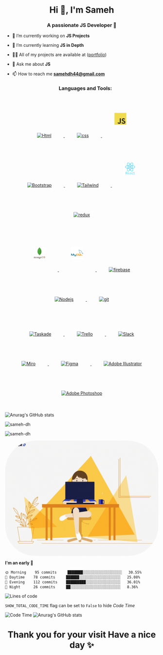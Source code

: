 
<h1 align="center">Hi 👋, I'm Sameh</h1>

<h3 align="center">A passionate JS Developer 🌟</h3>



- 🔭 I’m currently working on **JS Projects**

- 🌱 I’m currently learning **JS in Depth**

- 👨‍💻 All of my projects are available at ([portfolio]())

- 💬 Ask me about **JS**

- 📫 How to reach me **samehdh44@gmail.com**



  <h3 align="center">Languages and Tools:</h3>

##


<!-- Programing Languages -->
  <p align="center" >
<!-- C sharp -->
<!--   <a href="https://www.w3schools.com/cs/" target="_blank" rel="noreferrer"> <img src="https://raw.githubusercontent.com/devicons/devicon/master/icons/csharp/csharp-original.svg" alt="csharp" width="40" height="40" style="margin:40px;"/> </a>  -->

<!-- Html -->
  <a href="https://developer.mozilla.org/en-US/docs/Web/JavaScript" target="_blank" rel="noreferrer"> 
  <img src="https://www.svgrepo.com/show/452228/html-5.svg" alt="Html" title="Html" width="40" height="40" style="margin:40px;"/>
  </a>

  <!-- CSS -->
  <a href="https://developer.mozilla.org/en-US/docs/Web/JavaScript" target="_blank" rel="noreferrer"> 
  <img src="https://www.svgrepo.com/show/452185/css-3.svg" alt="css" title="Css" width="40" height="40" style="margin:40px;"/>
  </a>
    
<!-- Js -->
  <a href="https://developer.mozilla.org/en-US/docs/Web/JavaScript" target="_blank" rel="noreferrer"> 
  <img src="https://raw.githubusercontent.com/devicons/devicon/master/icons/javascript/javascript-original.svg" alt="javascript" title="javascript" width="40" height="40" style="margin:40px;"/>
  </a>
<!-- Ts -->
<!--  <a href="https://www.typescriptlang.org/" target="_blank" rel="noreferrer"> 
 <img src="https://raw.githubusercontent.com/devicons/devicon/master/icons/typescript/typescript-original.svg" alt="typescript" title="Typescript" width="40" height="40" style="margin:40px;"/>
 </a> -->

 <!--Dart -->
 <!-- <a href="https://www.typescriptlang.org/" target="_blank" rel="noreferrer"> 
 <img src="https://www.svgrepo.com/show/353631/dart.svg" alt="Dart" title="Dart" width="40" height="40" style="margin:40px;"/>
 </a>  -->




<!-- Front End And Frameworks -->
 <!-- Bootstrap  -->
  <a href="https://reactjs.org/" target="_blank" rel="noreferrer"> 
  <img src="https://www.svgrepo.com/show/353498/bootstrap.svg" alt="Bootstrap" title="Bootstrap" width="40" height="40" style="margin:40px;"/> 
  </a>

 <!-- Tailwind -->
  <a href="https://reactjs.org/" target="_blank" rel="noreferrer"> 
  <img src="https://www.svgrepo.com/show/374118/tailwind.svg" alt="Tailwind" title="Tailwind" width="40" height="40" style="margin:40px;"/> 
  </a>

<!-- .Net 
 <a  href="https://dotnet.microsoft.com/" target="_blank" rel="noreferrer">
 <img src="https://raw.githubusercontent.com/devicons/devicon/master/icons/dot-net/dot-net-original-wordmark.svg" alt="dotnet" width="40" height="40" /> </a> -->

<!-- Angular 
  <a href="https://angular.io" target="_blank" rel="noreferrer"> 
  <img src="https://angular.io/assets/images/logos/angular/angular.svg" title="Angular" alt="angular" width="40" height="40"/>
  </a>-->

 <!-- React  -->
 
  <a href="https://reactjs.org/" target="_blank" rel="noreferrer"> 
  <img src="https://raw.githubusercontent.com/devicons/devicon/master/icons/react/react-original-wordmark.svg" alt="react" title="react and react-native" width="40" height="40" style="margin:40px;"/> 
  </a>

 <!-- Redux  -->
  <a href="https://reactjs.org/" target="_blank" rel="noreferrer"> 
  <img src="https://www.svgrepo.com/show/452093/redux.svg" alt="redux" title="Redux" width="40" height="40" style="margin:40px;"/> 
  </a>

<!-- Vuejs  -->
 <!-- <a href="https://reactjs.org/" target="_blank" rel="noreferrer"> 
  <img src="https://www.svgrepo.com/show/452130/vue.svg" alt="vuejs" title="vuejs" width="40" height="40" style="margin:40px;"/> 
  </a> -->

  
  <br /> 
  <br />
<!-- Databases -->

<!-- Mongodb -->
  <a href="https://www.mongodb.com/" target="_blank" rel="noreferrer">
  <img src="https://raw.githubusercontent.com/devicons/devicon/master/icons/mongodb/mongodb-original-wordmark.svg" alt="mongodb" title="MongoDb" width="40" height="40" style="margin:40px;"/> 
  </a> 
<!-- mysql  -->
  <a href="https://www.mysql.com/" target="_blank" rel="noreferrer">
  <img src="https://raw.githubusercontent.com/devicons/devicon/master/icons/mysql/mysql-original-wordmark.svg" alt="mysql" title="Mysql" width="40" height="40" style="margin:40px;"/> 
  </a>
<!-- Firebase  -->
  <a href="https://firebase.google.com/" target="_blank" rel="noreferrer">
  <img src="https://www.vectorlogo.zone/logos/firebase/firebase-icon.svg" alt="firebase" title="Firebase" width="40" height="40" style="margin:40px;"/> 
  </a>
<!-- Nodejs  -->
  <a href="https://firebase.google.com/" target="_blank" rel="noreferrer">
  <img src="https://www.svgrepo.com/show/376337/node-js.svg" alt="Nodejs" title="Nodejs" width="40" height="40" style="margin:40px;"/> 
  </a>

<!-- Tools -->
   <!-- Git -->
  <a href="https://git-scm.com/" target="_blank" rel="noreferrer"> 
  <img src="https://www.vectorlogo.zone/logos/git-scm/git-scm-icon.svg" alt="git" title="Git" width="40" height="40" style="margin:40px;"/>
  </a> 
  
  <br /> 
  <br />
  
<!-- Taskade  -->

  <a href="https://firebase.google.com/" target="_blank" rel="noreferrer">
  <img src="https://www.svgrepo.com/show/354436/taskade-icon.svg" alt="Taskade" title="Taskade" width="40" height="40" style="margin:40px;"/> 
  </a>
  <!-- Trello  -->
  
  <a href="https://firebase.google.com/" target="_blank" rel="noreferrer">
  <img src="https://www.svgrepo.com/show/475688/trello-color.svg" alt="Trello" title="Trello" width="40" height="40" style="margin:40px;"/> 
  </a>
  <!-- Slack  -->
  <a href="https://firebase.google.com/" target="_blank" rel="noreferrer">
  <img src="https://www.svgrepo.com/show/452102/slack.svg" alt="Slack" title="Slack" width="40" height="40" style="margin:40px;"/> 
  </a>

 <!-- Miro  -->
    
  <a href="https://firebase.google.com/" target="_blank" rel="noreferrer">
  <img src="https://www.svgrepo.com/show/473728/miro.svg" alt="Miro" title="Miro" width="40" height="40" style="margin:40px;"/> 
  </a>
  
  <!-- Figma  -->
  
  <a href="https://firebase.google.com/" target="_blank" rel="noreferrer">
  <img src="https://www.svgrepo.com/show/452202/figma.svg" alt="Figma" title="Figma" width="40" height="40" style="margin:40px;"/> 
  </a>


  <!-- Adobe Illustrator  -->
  
  <a href="https://firebase.google.com/" target="_blank" rel="noreferrer">
  <img src="https://www.svgrepo.com/show/452147/adobe-illustrator.svg" alt="Adobe Illustrator" title="Adobe Illustrator" width="40" height="40" style="margin:40px;"/> 
  </a>
 
  <!-- Adobe Photoshop -->
    
  <a href="https://firebase.google.com/" target="_blank" rel="noreferrer">
  <img src="https://www.svgrepo.com/show/452149/adobe-photoshop.svg" alt="Adobe Photoshop" title="Adobe Photoshop" width="40" height="40" style="margin:40px;"/> 
  </a>


  </p>
<!--STATS -->

<p align="left"> 
  
  ![Anurag's GitHub stats](https://github-readme-stats.vercel.app/api?username=sameh-dh&hide=issues&show_icons=true) 
  
  </p>

<p align="left"><img  src="https://github-readme-stats.vercel.app/api/top-langs?username=sameh-dh&show_icons=true&locale=en&layout=compact" alt="sameh-dh" /> </p>



<p align="left"> <img src="https://komarev.com/ghpvc/?username=sameh-dh&label=Profile%20views&color=0e75b6&style=flat" alt="sameh-dh" /> </p>
<img src="./icons/giphy.gif" align="center" 
 style="border-radius:100px; width:80vw;"
/>

**I'm an early 🐤** 
```text
🌞 Morning    95 commits     ███████░░░░░░░░░░░░░░░░░░   30.55% 
🌆 Daytime    78 commits     ██████░░░░░░░░░░░░░░░░░░░   25.08% 
🌃 Evening    112 commits    █████████░░░░░░░░░░░░░░░░   36.01% 
🌙 Night      26 commits     ██░░░░░░░░░░░░░░░░░░░░░░░   8.36%

```
![Lines of code](https://img.shields.io/badge/From%20Hello%20World%20I've%20written-1.3%20million%20Lines%20of%20code-blue)

`SHOW_TOTAL_CODE_TIME`       flag can be set to `False` to hide *Code Time*

![Code Time](http://img.shields.io/badge/Code%20Time-1%2C438%20hrs%2054%20mins-blue)
![Anurag's GitHub stats](https://github-readme-stats.vercel.app/api?username=sameh-dh&show_icons=true&theme=synthwave)


<h1 align="center">Thank you for your visit Have a nice day ✨</h1>    
